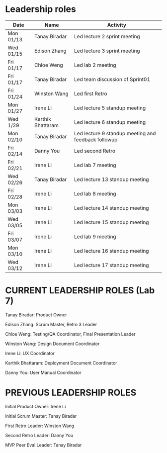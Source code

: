 # Leadership roles

| Date      | Name              | Activity                                               |
|-----------|-------------------|--------------------------------------------------------|
| Mon 01/13 | Tanay Biradar     | Led lecture 2 sprint meeting                           | 
| Wed 01/15 | Edison Zhang      | Led lecture 3 sprint meeting                           | 
| Fri 01/17 | Chloe Weng        | Led lab 2 meeting                                      | 
| Fri 01/17 | Tanay Biradar     | Led team discussion of Sprint01                        | 
| Fri 01/24 | Winston Wang      | Led first Retro                                        | 
| Mon 01/27 | Irene Li          | Led lecture 5 standup meeting                          | 
| Wed 1/29  | Karthik Bhattaram | Led lecture 6 standup meeting                          |
| Mon 02/10 | Tanay Biradar     | Led lecture 9 standup meeting and feedback followup    |
| Fri 02/14 | Danny You         | Led second Retro                                       |
| Fri 02/21 | Irene Li          | Led lab 7 meeting                                      |
| Wed 02/26 | Tanay Biradar     | Led lecture 13 standup meeting                         |
| Fri 02/28 | Irene Li          | Led lab 8 meeting                                      |
| Mon 03/03 | Irene Li          | Led lecture 14 standup meeting                         |
| Wed 03/05 | Irene Li          | Led lecture 15 standup meeting                         |
| Fri 03/07 | Irene Li          | Led lab 9 meeting                                      |
| Mon 03/10 | Irene Li          | Led lecture 16 standup meeting                         |
| Wed 03/12 | Irene Li          | Led lecture 17 standup meeting                         |


# CURRENT LEADERSHIP ROLES (Lab 7)
Tanay Biradar: Product Owner <br />

Edison Zhang: Scrum Master, Retro 3 Leader <br />

Chloe Weng: Testing/QA Coordinator, Final Presentation Leader <br />

Winston Wang: Design Document Coordinator <br />

Irene Li: UX Coordinator <br />

Karthik Bhattaram: Deployment Document Coordinator <br />

Danny You: User Manual Coordinator <br />

# PREVIOUS LEADERSHIP ROLES
Initial Product Owner: Irene Li <br />

Initial Scrum Master: Tanay Biradar <br />

First Retro Leader: Winston Wang <br />

Second Retro Leader: Danny You <br />

MVP Peer Eval Leader: Tanay Biradar


